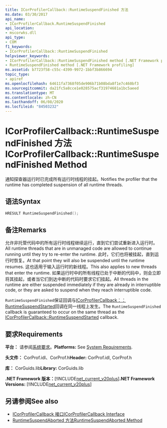 ```yaml
---
title: ICorProfilerCallback::RuntimeSuspendFinished 方法
ms.date: 03/30/2017
api_name:
- ICorProfilerCallback.RuntimeSuspendFinished
api_location:
- mscorwks.dll
api_type:
- COM
f1_keywords:
- ICorProfilerCallback::RuntimeSuspendFinished
helpviewer_keywords:
- ICorProfilerCallback::RuntimeSuspendFinished method [.NET Framework profiling]
- RuntimeSuspendFinished method [.NET Framework profiling]
ms.assetid: b7723f58-c55c-4399-9972-1bbf3b866694
topic_type:
- apiref
ms.openlocfilehash: 64611fa7368f05de906b71b08bda8f1e7c460bf3
ms.sourcegitcommit: da21fc5a8cce1e028575acf31974681a1bc5aeed
ms.translationtype: MT
ms.contentlocale: zh-CN
ms.lasthandoff: 06/08/2020
ms.locfileid: "84503232"
---
```

# <a name="icorprofilercallbackruntimesuspendfinished-method"></a><span data-ttu-id="22f08-102">ICorProfilerCallback::RuntimeSuspendFinished 方法</span><span class="sxs-lookup"><span data-stu-id="22f08-102">ICorProfilerCallback::RuntimeSuspendFinished Method</span></span>
<span data-ttu-id="22f08-103">通知探查器运行时已完成所有运行时线程的挂起。</span><span class="sxs-lookup"><span data-stu-id="22f08-103">Notifies the profiler that the runtime has completed suspension of all runtime threads.</span></span>  
  
## <a name="syntax"></a><span data-ttu-id="22f08-104">语法</span><span class="sxs-lookup"><span data-stu-id="22f08-104">Syntax</span></span>  
  
```cpp  
HRESULT RuntimeSuspendFinished();  
```  
  
## <a name="remarks"></a><span data-ttu-id="22f08-105">备注</span><span class="sxs-lookup"><span data-stu-id="22f08-105">Remarks</span></span>  
 <span data-ttu-id="22f08-106">允许非托管代码中的所有运行时线程继续运行，直到它们尝试重新进入运行时。</span><span class="sxs-lookup"><span data-stu-id="22f08-106">All runtime threads that are in unmanaged code are allowed to continue running until they try to re-enter the runtime.</span></span> <span data-ttu-id="22f08-107">此时，它们也将被挂起，直到运行时恢复。</span><span class="sxs-lookup"><span data-stu-id="22f08-107">At that point they will also be suspended until the runtime resumes.</span></span> <span data-ttu-id="22f08-108">这也适用于输入运行时的新线程。</span><span class="sxs-lookup"><span data-stu-id="22f08-108">This also applies to new threads that enter the runtime.</span></span> <span data-ttu-id="22f08-109">如果运行时中的所有线程已处于中断的代码中，则会立即将其挂起，或者当它们到达中断的代码时要求它们挂起。</span><span class="sxs-lookup"><span data-stu-id="22f08-109">All threads in the runtime are either suspended immediately if they are already in interruptible code, or they are asked to suspend when they reach interruptible code.</span></span>  
  
 <span data-ttu-id="22f08-110">`RuntimeSuspendFinished`保证回调与[ICorProfilerCallback：： RuntimeSuspendStarted](icorprofilercallback-runtimesuspendstarted-method.md)回调在同一线程上发生。</span><span class="sxs-lookup"><span data-stu-id="22f08-110">The `RuntimeSuspendFinished` callback is guaranteed to occur on the same thread as the [ICorProfilerCallback::RuntimeSuspendStarted](icorprofilercallback-runtimesuspendstarted-method.md) callback.</span></span>  
  
## <a name="requirements"></a><span data-ttu-id="22f08-111">要求</span><span class="sxs-lookup"><span data-stu-id="22f08-111">Requirements</span></span>  
 <span data-ttu-id="22f08-112">**平台：** 请参阅[系统要求](../../get-started/system-requirements.md)。</span><span class="sxs-lookup"><span data-stu-id="22f08-112">**Platforms:** See [System Requirements](../../get-started/system-requirements.md).</span></span>  
  
 <span data-ttu-id="22f08-113">**头文件：** CorProf.idl、CorProf.h</span><span class="sxs-lookup"><span data-stu-id="22f08-113">**Header:** CorProf.idl, CorProf.h</span></span>  
  
 <span data-ttu-id="22f08-114">**库：** CorGuids.lib</span><span class="sxs-lookup"><span data-stu-id="22f08-114">**Library:** CorGuids.lib</span></span>  
  
 <span data-ttu-id="22f08-115">**.NET Framework 版本：**[!INCLUDE[net_current_v20plus](../../../../includes/net-current-v20plus-md.md)]</span><span class="sxs-lookup"><span data-stu-id="22f08-115">**.NET Framework Versions:** [!INCLUDE[net_current_v20plus](../../../../includes/net-current-v20plus-md.md)]</span></span>  
  
## <a name="see-also"></a><span data-ttu-id="22f08-116">另请参阅</span><span class="sxs-lookup"><span data-stu-id="22f08-116">See also</span></span>

- [<span data-ttu-id="22f08-117">ICorProfilerCallback 接口</span><span class="sxs-lookup"><span data-stu-id="22f08-117">ICorProfilerCallback Interface</span></span>](icorprofilercallback-interface.md)
- [<span data-ttu-id="22f08-118">RuntimeSuspendAborted 方法</span><span class="sxs-lookup"><span data-stu-id="22f08-118">RuntimeSuspendAborted Method</span></span>](icorprofilercallback-runtimesuspendaborted-method.md)
